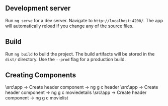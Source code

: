 ## Development server

Run `ng serve` for a dev server. Navigate to `http://localhost:4200/`. The app will automatically reload if you change any of the source files.

## Build

Run `ng build` to build the project. The build artifacts will be stored in the `dist/` directory. Use the `--prod` flag for a production build.

## Creating Components
\src\app -> Create header component -> ng g c header
\src\app -> Create header component -> ng g c moviedetails
\src\app -> Create header component -> ng g c movielist
